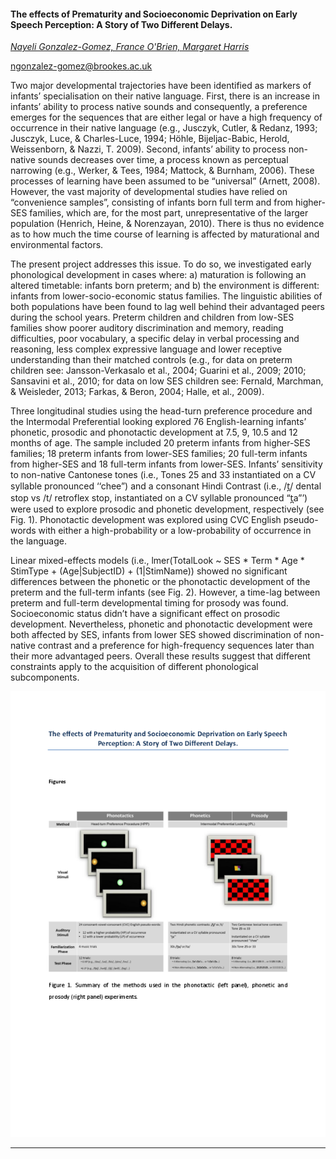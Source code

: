 #### The effects of Prematurity and Socioeconomic Deprivation on Early Speech Perception: A Story of Two Different Delays.

[*Nayeli Gonzalez-Gomez, France O'Brien, Margaret Harris*](./authors.md)

ngonzalez-gomez@brookes.ac.uk

Two major developmental trajectories have been identified as markers of infants’ specialisation on their native language. First, there is an increase in infants’ ability to process native sounds and consequently, a preference emerges for the sequences that are either legal or have a high frequency of occurrence in their native language (e.g., Jusczyk, Cutler, & Redanz, 1993; Jusczyk, Luce, & Charles-Luce,  1994; Höhle,  Bijeljac-Babic, Herold, Weissenborn, & Nazzi, T. 2009). Second, infants’ ability to process non-native sounds decreases over time, a process known as perceptual narrowing (e.g., Werker, & Tees, 1984; Mattock, & Burnham, 2006). These processes of learning have been assumed to be “universal” (Arnett, 2008). However, the vast majority of developmental studies have relied on “convenience samples”, consisting of infants born full term and from higher-SES families, which are, for the most part, unrepresentative of the larger population (Henrich, Heine, & Norenzayan, 2010). There is thus no evidence as to how much the time course of learning is affected by maturational and environmental factors. 



The present project addresses this issue. To do so, we investigated early phonological development in cases where: a) maturation is following an altered timetable: infants born preterm; and b) the environment is different: infants from lower-socio-economic status families. The linguistic abilities of both populations have been found to lag well behind their advantaged peers during the school years. Preterm children and children from low-SES families show poorer auditory discrimination and memory, reading difficulties, poor vocabulary, a specific delay in verbal processing and reasoning, less complex expressive language and lower receptive understanding than their matched controls (e.g., for data on preterm children see: Jansson-Verkasalo et al., 2004; Guarini et al., 2009; 2010; Sansavini  et al., 2010; for data on low SES children see: Fernald, Marchman, & Weisleder, 2013; Farkas, & Beron, 2004; Halle, et al., 2009). 



Three longitudinal studies using the head-turn preference procedure and the Intermodal Preferential looking explored 76 English-learning infants’ phonetic, prosodic and phonotactic development at 7.5, 9, 10.5 and 12 months of age. The sample included 20 preterm infants from higher-SES families; 18 preterm infants from lower-SES families; 20 full-term infants from higher-SES and 18 full-term infants from lower-SES. Infants’ sensitivity to non-native Cantonese tones (i.e., Tones 25 and 33 instantiated on a CV syllable pronounced ‘‘chee”) and a consonant Hindi Contrast (i.e., /t̪/ dental stop vs /t/ retroflex stop, instantiated on a CV syllable pronounced “t̪a”’) were used to explore prosodic and phonetic development, respectively (see Fig. 1). Phonotactic development was explored using CVC English pseudo-words with either a high-probability or a low-probability of occurrence in the language. 



Linear mixed-effects models (i.e., lmer(TotalLook ~ SES * Term * Age * StimType + (Age|SubjectID) + (1|StimName))  showed no significant differences between the phonetic or the phonotactic development of the preterm and the full-term infants (see Fig. 2). However, a time-lag between preterm and full-term developmental timing for prosody was found. Socioeconomic status didn’t have a significant effect on prosodic development. Nevertheless, phonetic and phonotactic development were both affected by SES, infants from lower SES showed discrimination of non-native contrast and a preference for high-frequency sequences later than their more advantaged peers. Overall these results suggest that different constraints apply to the acquisition of different phonological subcomponents.

![Attachment](attachments/78-1.png)

---

